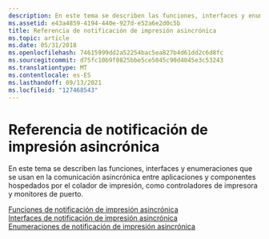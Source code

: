```yaml
---
description: En este tema se describen las funciones, interfaces y enumeraciones que se usan en la comunicación asincrónica entre aplicaciones y componentes hospedados por el colador de impresión, como controladores de impresora y monitores de puerto. Funciones de notificación de impresión asincrónica Interfaces de notificación de impresión asincrónica Enumeraciones de notificación de impresión asincrónica
ms.assetid: e43a4859-4194-440e-927d-e52a6e2d0c5b
title: Referencia de notificación de impresión asincrónica
ms.topic: article
ms.date: 05/31/2018
ms.openlocfilehash: 74615999dd2a52254bac5ea827b4d61dd2c6d8fc
ms.sourcegitcommit: d75fc10b9f0825bbe5ce5045c90d4045e3c53243
ms.translationtype: MT
ms.contentlocale: es-ES
ms.lasthandoff: 09/13/2021
ms.locfileid: "127468543"
---
```

# <a name="asynchronous-printing-notification-reference"></a>Referencia de notificación de impresión asincrónica

En este tema se describen las funciones, interfaces y enumeraciones que se usan en la comunicación asincrónica entre aplicaciones y componentes hospedados por el colador de impresión, como controladores de impresora y monitores de puerto.

<dl>

[Funciones de notificación de impresión asincrónica](asynchronous-printing-notification-functions.md)  
[Interfaces de notificación de impresión asincrónica](asynchronous-notification-interfaces.md)  
[Enumeraciones de notificación de impresión asincrónica](asynchronous-printing-notification-enumerations.md)  
</dl>

 

 




